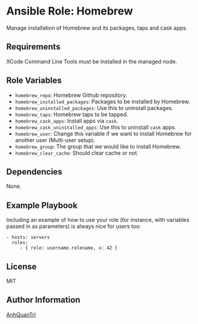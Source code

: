 # Ansible Role: Homebrew

Manage installation of Homebrew and its packages, taps and cask apps.

## Requirements

XCode Command Line Tools must be installed in the managed node.

## Role Variables

- `homebrew_repo`: Homebrew Github repository.
- `homebrew_installed_packages`: Packages to be installed by Homebrew.
- `homebrew_uninstalled_packages`: Use this to uninstall packages.
- `homebrew_taps`: Homebrew taps to be tapped.
- `homebrew_cask_apps`: Install apps via `cask`.
- `homebrew_cask_uninstalled_apps`: Use this to uninstall `cask` apps.
- `homebrew_user`: Change this variable if we want to install Homebrew for another user (Multi-user setup).
- `homebrew_group`: The group that we would like to install Homebrew.
- `homebrew_clear_cache`: Should clear cache or not.

## Dependencies

None.

## Example Playbook

Including an example of how to use your role (for instance, with variables passed in as parameters) is always nice for users too:

    - hosts: servers
      roles:
         - { role: username.rolename, x: 42 }

## License

MIT

## Author Information

[AnhQuanTrl](https://github.com/AnhQuanTrl)

